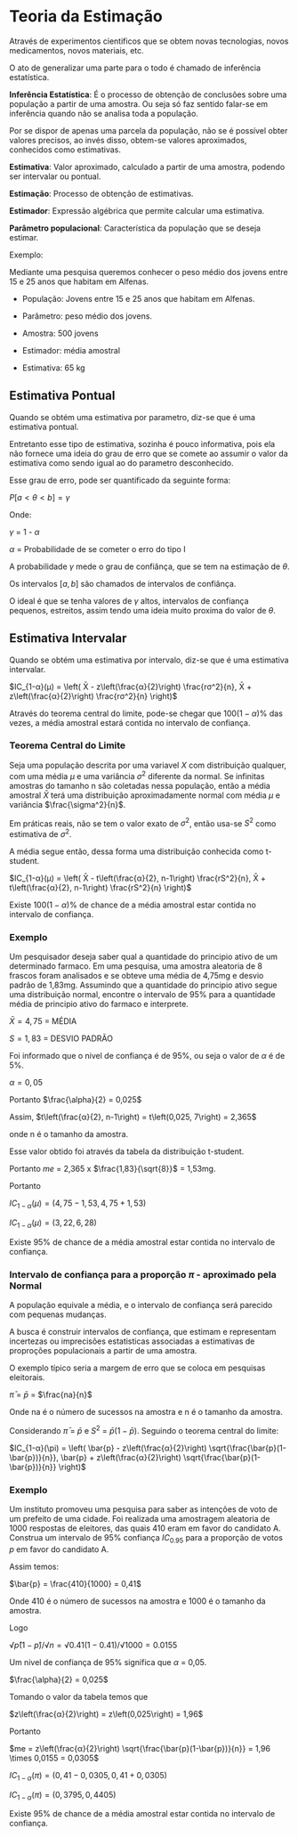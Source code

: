 # Teoria da Estimação

Através de experimentos cientificos que se obtem novas tecnologias, novos medicamentos, novos materiais, etc.

O ato de generalizar uma parte para o todo é chamado de inferência estatística.

**Inferência Estatística**: É o processo de obtenção de conclusões sobre uma população a partir de uma amostra. Ou seja só faz sentido falar-se em inferência quando não se analisa toda a população.

Por se dispor de apenas uma parcela da população, não se é possível obter valores precisos, ao invés disso, obtem-se valores aproximados, conhecidos como estimativas.

**Estimativa**: Valor aproximado, calculado a partir de uma amostra, podendo ser intervalar ou pontual.

**Estimação**: Processo de obtenção de estimativas.

**Estimador**: Expressão algébrica que permite calcular uma estimativa.

**Parâmetro populacional**: Característica da população que se deseja estimar.

Exemplo:

Mediante uma pesquisa queremos conhecer o peso médio dos jovens entre 15 e 25 anos que habitam em Alfenas.

*   População: Jovens entre 15 e 25 anos que habitam em Alfenas.

*   Parâmetro: peso médio dos jovens.

*   Amostra: 500 jovens

*   Estimador: média amostral

*   Estimativa: 65 kg

## Estimativa Pontual

Quando se obtém uma estimativa por parametro, diz-se que é uma estimativa pontual.

Entretanto esse tipo de estimativa, sozinha é pouco informativa, pois ela não fornece uma ideia do grau de erro que se comete ao assumir o valor da estimativa como sendo igual ao do parametro desconhecido.

Esse grau de erro, pode ser quantificado da seguinte forma:

$P[a < \theta < b] = \gamma$

Onde:

$\gamma$ = 1 - $\alpha$

$\alpha$ = Probabilidade de se cometer o erro do tipo I

A probabilidade $\gamma$ mede o grau de confiânça, que se tem na estimação de $\theta$.

Os intervalos $[a,b]$ são chamados de intervalos de confiânça.

O ideal é que se tenha valores de $\gamma$ altos, intervalos de confiança pequenos, estreitos, assim tendo uma ideia muito proxima do valor de $\theta$.

## Estimativa Intervalar

Quando se obtém uma estimativa por intervalo, diz-se que é uma estimativa intervalar.

$IC_{1-α}(µ) = \left( X̄ - z\left(\frac{α}{2}\right) \frac{rσ^2}{n}, X̄ + z\left(\frac{α}{2}\right) \frac{rσ^2}{n} \right)$


Através do teorema central do limite, pode-se chegar que $100(1-α)\%$ das vezes, a média amostral estará contida no intervalo de confiança.

### Teorema Central do Limite

Seja uma população descrita por uma variavel $X$ com distribuição qualquer, com uma média $\mu$ e uma variância $\sigma^2$ diferente da normal. Se infinitas amostras do tamanho n são coletadas nessa população, então a média amostral $\bar{X}$ terá uma distribuição aproximadamente normal com média $\mu$ e variância $\frac{\sigma^2}{n}$.

Em práticas reais, não se tem o valor exato de $\sigma^2$, então usa-se $S^2$ como estimativa de $\sigma^2$.

A média segue então, dessa forma uma distribuição conhecida como t-student.

$IC_{1-α}(µ) = \left( X̄ - t\left(\frac{α}{2}, n-1\right) \frac{rS^2}{n}, X̄ + t\left(\frac{α}{2}, n-1\right) \frac{rS^2}{n} \right)$

Existe $100(1-α)\%$ de chance de a média amostral estar contida no intervalo de confiança.

### Exemplo

Um pesquisador deseja saber qual a quantidade do principio ativo de um determinado farmaco. Em uma pesquisa, uma amostra aleatoria de 8 frascos foram analisados e se obteve uma média de 4,75mg e desvio padrão de 1,83mg. Assumindo que a quantidade do principio ativo segue uma distribuição normal, encontre o intervalo de 95% para a quantidade média de principio ativo do farmaco e interprete.

$\bar{X} = 4,75$ = MÉDIA

$S = 1,83$ = DESVIO PADRÃO

Foi informado que o nivel de confiança é de 95%, ou seja o valor de $\alpha$ é de 5%.

$\alpha = 0,05$

Portanto $\frac{\alpha}{2} = 0,025$

Assim, $t\left(\frac{α}{2}, n-1\right) = t\left(0,025, 7\right) = 2,365$

onde n é o tamanho da amostra.

Esse valor obtido foi através da tabela da distribuição t-student.

Portanto $me$ = 2,365 x $\frac{1,83}{\sqrt{8}}$ = 1,53mg.

Portanto

$IC_{1-α}(µ) = \left( 4,75 - 1,53, 4,75 + 1,53 \right)$

$IC_{1-α}(µ) = \left( 3,22, 6,28 \right)$

Existe 95% de chance de a média amostral estar contida no intervalo de confiança.

### Intervalo de confiança para a proporção $\pi$ - aproximado pela Normal

A população equivale a média, e o intervalo de confiança será parecido com pequenas mudanças.

A busca é construir intervalos de confiança, que estimam e representam incertezas ou imprecisões estatisticas associadas a estimativas de proproções populacionais a partir de uma amostra.

O exemplo típico seria a margem de erro que se coloca em pesquisas eleitorais.

$\bar{\pi}$ = $\bar{p}$ = $\frac{na}{n}$

Onde na é o número de sucessos na amostra e n é o tamanho da amostra.

Considerando $\bar{\pi}$ = $\bar{p}$ e $S^2$ = $\bar{p}(1-\bar{p})$. Seguindo o teorema central do limite:

$IC_{1-α}(\pi) = \left( \bar{p} - z\left(\frac{α}{2}\right) \sqrt{\frac{\bar{p}(1-\bar{p})}{n}}, \bar{p} + z\left(\frac{α}{2}\right) \sqrt{\frac{\bar{p}(1-\bar{p})}{n}} \right)$

### Exemplo

Um instituto promoveu uma pesquisa para saber as intenções de voto de um prefeito de uma cidade. Foi realizada uma amostragem aleatoria de 1000 respostas de eleitores, das quais 410 eram em favor do candidato A. Construa um intervalo de 95% confiança   $IC_{0.95}$ para a proporção de votos $p$ em favor do candidato A.

Assim temos:

$\bar{p} = \frac{410}{1000} = 0,41$

Onde 410 é o número de sucessos na amostra e 1000 é o tamanho da amostra.

Logo

$√p̂(1−p̂) / √n = √0.41(1-0.41) / √1000 = 0.0155$

Um nivel de confiança de 95% significa que $\alpha$ = 0,05.

$\frac{\alpha}{2} = 0,025$

Tomando o valor da tabela temos que 

$z\left(\frac{α}{2}\right) = z\left(0,025\right) = 1,96$

Portanto

$me = z\left(\frac{α}{2}\right) \sqrt{\frac{\bar{p}(1-\bar{p})}{n}} = 1,96 \times 0,0155 = 0,0305$

$IC_{1-α}(\pi) = \left( 0,41 - 0,0305, 0,41 + 0,0305 \right)$

$IC_{1-α}(\pi) = \left( 0,3795, 0,4405 \right)$

Existe 95% de chance de a média amostral estar contida no intervalo de confiança.